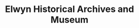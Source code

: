 ---
layout: repo
title: "Elwyn Historical Archives and Museum"
id: 13542
permalink: repos/13542/
---